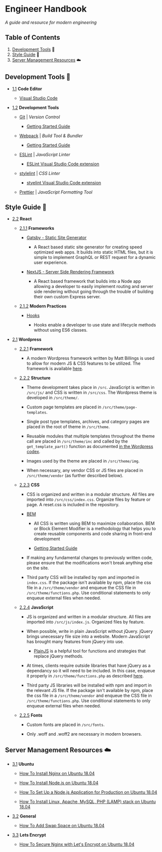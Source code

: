 # Engineer Handbook

_A guide and resource for modern engineering_

## Table of Contents

1.  [Development Tools](#tools) :wrench:
1.  [Style Guide](#style) :nail_care:
1.  [Server Management Resources](#server) :cloud:

<a name="tools"></a>

## Development Tools :wrench:

<a name="tools--editor"></a><a name="1.1"></a>

- [1.1](#tools--editor) **Code Editor**

  - [Visual Studio Code](https://code.visualstudio.com/)

<a name="tools--build"></a><a name="1.2"></a>

- [1.2](#tools--development) **Development Tools**

  - [Git](https://git-scm.com/) | _Version Control_

    - [Getting Started Guide](http://rogerdudler.github.io/git-guide/)

  - [Webpack](https://webpack.js.org/) | _Build Tool &amp; Bundler_

    - [Getting Started Guide](https://webpack.js.org/guides/getting-started/)

  - [ESLint](https://github.com/eslint/eslint) | _JavaScript Linter_

    - [ESLint Visual Studio Code extension](https://marketplace.visualstudio.com/items?itemName=dbaeumer.vscode-eslint)

  - [stylelint](https://github.com/stylelint/stylelint) | _CSS Linter_

    - [styelint Visual Studio Code extension](https://marketplace.visualstudio.com/items?itemName=shinnn.stylelint)

  - [Prettier](https://github.com/prettier/prettier) | _JavaScript Formatting Tool_

<a name="style"></a>

## Style Guide :nail_care:

<a name="style--react"></a><a name="2.1"></a>

- [2.2](#style--react) **React**

  <a name="react--frameworks"></a><a name="2.1.1"></a>

  - [2.1.1](#react--frameworks) **Frameworks**

    - [Gatsby - Static Site Generator](https://www.gatsbyjs.org/)

      - A React based static site generator for creating speed optimized web apps. It builds into static HTML files, but it is simple to implement GraphQL or REST request for a dynamic user experience.

    - [NextJS - Server Side Rendering Framework](https://nextjs.org/)

      - A React based framework that builds into a Node app allowing a developer to easily implement routing and server side rendering without going through the trouble of building their own custom Express server.

  <a name="react--modern-practices"></a><a name="2.1.2"></a>

  - [2.1.2](#react--modern-practices) **Modern Practices**

    - [Hooks](https://reactjs.org/docs/hooks-intro.html)

      - Hooks enable a developer to use state and lifecycle methods without using ES6 classes.

<a name="style--wordpress"></a><a name="2.2"></a>

- [2.1](#style--wordpress) **Wordpress**

  <a name="wordpress--framework"></a><a name="2.2.1"></a>

  - [2.2.1](#wordpress--framework) **Framework**

    - A modern Wordpress framework written by Matt Billings is used to allow for modern JS & CSS features to be utilized. The framework is available [here](https://github.com/mbillz/wordpress-starter).

  <a name="wordpress--structure"></a><a name="2.2.2"></a>

  - [2.2.2](#wordpress--structure) **Structure**

    - Theme development takes place in `/src`. JavaScript is written in `/src/js/` and CSS is written in `/src/css`. The Wordpress theme is developed in `/src/theme/`.

    - Custom page templates are placed in `/src/theme/page-templates`.

    - Single post type templates, archives, and category pages are placed in the root of theme in `/src/theme`.

    - Reusable modules that multiple templates throughout the theme call are placed in `/src/theme/inc` and called by the `get_template_part()` function as documented [in the Wordpress codex](https://developer.wordpress.org/reference/functions/get_template_part/).

    - Images used by the theme are placed in `/src/theme/img`.

    - When necessary, any vendor CSS or JS files are placed in `/src/theme/vendor` (as further described below).

  <a name="wordpress--css"></a><a name="2.2.3"></a>

  - [2.2.3](#wordpress--css) **CSS**

    - CSS is organized and written in a modular structure. All files are imported into `/src/css/index.css`. Organize files by feature or page. A reset.css is included in the repository.

    - [BEM](http://getbem.com/)

      - All CSS is written using BEM to maximize collaboration. BEM or Block Element Modifier is a methodology that helps you to create reusable components and code sharing in front-end development

      - [Getting Started Guide](https://en.bem.info/methodology/quick-start/)

    - If making any fundamental changes to previously written code, please ensure that the modifications won't break anything else on the site.

    - Third party CSS will be installed by npm and imported in `index.css`. If the package isn't available by npm, place the css file in a `/src/theme/vendor` and enqueue the CSS file in `/src/theme/functions.php`. Use conditional statements to only enqueue external files when needed.

  <a name="wordpress--js"></a><a name="2.2.4"></a>

  - [2.2.4](#wordpress--js) **JavaScript**

    - JS is organized and written in a modular structure. All files are imported into `/src/js/index.js`. Organized files by feature.

    - When possible, write in plain JavaScript without jQuery. jQuery brings unecessary file size into a website. Modern JavaScript has brought many features from jQuery into use.

      - [PlainJS](https://plainjs.com/javascript/) is a helpful tool for functions and strategies that replace jQuery methods.

    - At times, clients require outside libraries that have jQuery as a dependancy so it will need to be included. In this case, enqueue it properly in `/src/theme/functions.php` as described [here](https://digwp.com/2009/06/including-jquery-in-wordpress-the-right-way/).

    - Third party JS libraries will be installed with npm and import in the relevant JS file. If the package isn't available by npm, place the css file in a `/src/theme/vendor` and enqueue the CSS file in `/src/theme/functions.php`. Use conditional statements to only enqueue external files when needed.

  <a name="wordpress--fonts"></a><a name="2.2.5"></a>

  - [2.2.5](#wordpress--fonts) **Fonts**

    - Custom fonts are placed in `/src/fonts`.

    - Only .woff and .woff2 are necessary in modern browsers.

<a name="server"></a>

## Server Management Resources :cloud:

<a name="server--ubuntu"></a><a name="3.1"></a>

- [3.1](#server--ubuntu) **Ubuntu**

  - [How To Install Nginx on Ubuntu 18.04](https://www.digitalocean.com/community/tutorials/how-to-install-nginx-on-ubuntu-18-04)

  - [How To Install Node.js on Ubuntu 18.04](https://www.digitalocean.com/community/tutorials/how-to-install-node-js-on-ubuntu-18-04)

  - [How To Set Up a Node.js Application for Production on Ubuntu 18.04](https://www.digitalocean.com/community/tutorials/how-to-set-up-a-node-js-application-for-production-on-ubuntu-18-04)

  - [How To Install Linux, Apache, MySQL, PHP (LAMP) stack on Ubuntu 18.04](https://www.digitalocean.com/community/tutorials/how-to-install-linux-apache-mysql-php-lamp-stack-ubuntu-18-04)

- [3.2](#server--general) **General**

  - [How To Add Swap Space on Ubuntu 18.04](https://www.digitalocean.com/community/tutorials/how-to-add-swap-space-on-ubuntu-18-04)

* [3.3](#server--lets-encrypt) **Lets Encrypt**

  - [How To Secure Nginx with Let's Encrypt on Ubuntu 18.04](https://www.digitalocean.com/community/tutorials/how-to-secure-nginx-with-let-s-encrypt-on-ubuntu-18-04)
